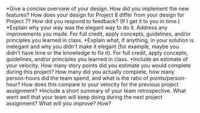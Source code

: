 *Give a concise overview of your design. How did you implement the new features? How does your design for Project 8 differ from your design for Project 7? How did you respond to feedback? (If I get it to you in time.)
*Explain why your way was the elegant way to do it. Address any improvements you made. For full credit, apply concepts, guidelines, and/or principles you learned in class.
*Explain what, if anything, in your solution is inelegant and why you didn't make it elegant (for example, maybe you didn't have time or the knowledge to fix it). For full credit, apply concepts, guidelines, and/or principles you learned in class.
*Include an estimate of your velocity. How many story points did you estimate you would complete during this project? How many did you actually complete, how many person-hours did the team spend, and what is the ratio of points/person-hour? How does this compare to your velocity for the previous project assignment?
*Include a short summary of your team retrospective. What went well that your team will keep doing during the next project assignment? What will you improve? How?
